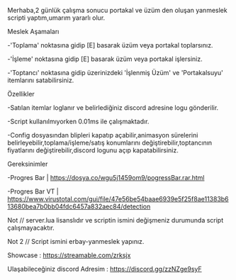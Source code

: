 Merhaba,2 günlük çalışma sonucu portakal ve üzüm den oluşan yanmeslek scripti yaptım,umarım yararlı olur.

Meslek Aşamaları

-'Toplama' noktasına gidip [E] basarak üzüm veya portakal toplarsınız.

-'İşleme' noktasına gidip [E] basarak üzüm veya portakal işlersiniz.

-'Toptancı' noktasına gidip üzerinizdeki 'İşlenmiş Üzüm' ve 'Portakalsuyu' itemlarını satabilirsiniz.

Özellikler

-Satılan itemlar loglanır ve belirlediğiniz discord adresine logu gönderilir.

-Script kullanılmıyorken 0.01ms ile çalışmaktadır.

-Config dosyasından blipleri kapatıp açabilir,animasyon sürelerini belirleyebilir,toplama/işleme/satış konumlarını değiştirebilir,toptancının fiyatlarını değiştirebilir,discord logunu açıp kapatabilirsiniz.

Gereksinimler

-Progres Bar | https://dosya.co/wgu5j1459om9/pogressBar.rar.html

-Progres Bar VT | https://www.virustotal.com/gui/file/47e56be54baae6939e5f25f8ae11383b613680bea7b0bb04fdc6457a832aec84/detection

Not // server.lua lisanslıdır ve scriptin ismini değişmeniz durumunda script çalışmayacaktır.

Not 2 // Script ismini erbay-yanmeslek yapınız.

Showcase : https://streamable.com/zrksjx

Ulaşabileceğiniz discord Adresim : https://discord.gg/zzNZge9syF
